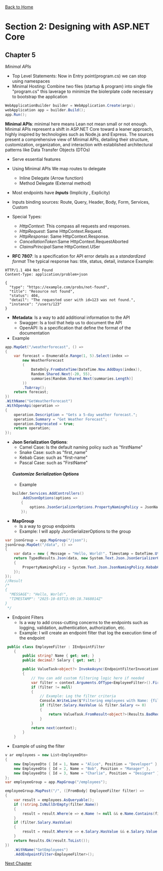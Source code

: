 [Back to Home](README.md)

# Section 2: Designing with ASP.NET Core
## Chapter 5 
*Minimal APIs*
* Top Level Statements: Now in Entry point(program.cs) we can stop using namespaces
* Minimal Hosting: Combine two files (startup & program) into single file "program.cs" this laverage to minimize the biolerplate code necessary to bootstrap the application
```C#
WebApplicationBuilder builder = WebApplication.Create(args);
webApplication app = builder.Build();
app.Run();
```
**Minimal APIs**: minimal here means Lean not mean small or not enough.
Minimal APIs represent a shift in ASP.NET Core toward a leaner approach, highly inspired by technologies such as Node.js and Express. The sources present a comprehensive view of Minimal APIs, detailing their structure, customization, organization, and interaction with established architectural patterns like Data Transfer Objects (DTOs)
- Serve essential features
- Using Minimal APIs We map routes to delegate
    - Inline Delegate (Arrow function)
    - Method Delegate (External method)
- Most endpoints have _**Inputs**_ (Implicity , Explicity)
- Inputs binding sources: Route, Query, Header, Body, Form, Services, Custom
- Special Types: 
    - _HttpContext_: This compass all requests and responses.
    - _HttpRequest_: Same HttpContext.Request.
    - _HttpResponse_: Same HttpContext.Response.
    - _CancellationToken_:Same HttpContext.RequestAborted
    - _ClaimsPrincipal_:Same HttpContext.USer

- **RFC 7807**: Is a specification for API error details as a _standardized format_
The typical response has: title, status, detail, instance
Example: 
```
HTTP/1.1 404 Not Found
Content-Type: application/problem+json

{
  "type": "https://example.com/probs/not-found",
  "title": "Resource not found",
  "status": 404,
  "detail": "The requested user with id=123 was not found.",
  "instance": "/users/123"
}
```
- **Metadata**: Is a way to add additional information to the API
    - Swagger: Is a tool that help us to document the API
    - OpenAPI: Is a specification that define the format of the documentation
- Example
```c#
app.MapGet("/weatherforecast", () =>
{
    var forecast = Enumerable.Range(1, 5).Select(index =>
        new WeatherForecast
        (
            DateOnly.FromDateTime(DateTime.Now.AddDays(index)),
            Random.Shared.Next(-20, 55),
            summaries[Random.Shared.Next(summaries.Length)]
        ))
        .ToArray();
    return forecast;
})
.WithName("GetWeatherForecast")
.WithOpenApi(operation =>
{
    operation.Description = "Gets a 5-day weather forecast.";
    operation.Summary = "Get Weather Forecast";
    operation.Deprecated = true;
    return operation;
});
```
- **Json Serialization Options**:
    - Camel Case: Is the default naming policy such as "firstName"
    - Snake Case: such as "first_name"
    - Kebab Case: such as "first-name"
    - Pascal Case: such as "FirstName"
    #### _Customize Serialization Options_
    - Example
    ```c#
    builder.Services.AddControllers()
        .AddJsonOptions(options =>
        {
            options.JsonSerializerOptions.PropertyNamingPolicy = JsonNamingPolicy.CamelCase;
        });
    ``` 
- **MapGroup**
    - Is a way to group endpoints
    - Example: I will apply JsonSerializerOptions to the group
```c#
var jsonGroup = app.MapGroup("/json");
jsonGroup.MapGet("/data", () =>
{
    var data = new { Message = "Hello, World!", Timestamp = DateTime.UtcNow };
    return TypedResults.Json(data, new System.Text.Json.JsonSerializerOptions
    {
        PropertyNamingPolicy = System.Text.Json.JsonNamingPolicy.KebabCaseUpper,
    });
});
//Result 
/*
{
  "MESSAGE": "Hello, World!",
  "TIMESTAMP": "2025-10-03T13:09:10.7468014Z"
}
 */
```
- Endpoint Filters
    - Is a way to add cross-cutting concerns to the endpoints such as logging, validation, authentication, authorization, etc.
    - Example: I will create an endpoint filter that log the execution time of the endpoint
```c#
 public class EmployeeFilter : IEndpointFilter
    {
        public string? Name { get; set; }
        public decimal? Salary { get; set; }

        public ValueTask<object?> InvokeAsync(EndpointFilterInvocationContext context, EndpointFilterDelegate next)
        {
            // You can add custom filtering logic here if needed
            var filter = context.Arguments.OfType<EmployeeFilter>().FirstOrDefault();
            if (filter != null)
            {
                // Example: Log the filter criteria
                Console.WriteLine($"Filtering employees with Name: {filter.Name}, Salary: {filter.Salary}");
                if (filter.Salary.HasValue && filter.Salary <= 0)
                {
                    return ValueTask.FromResult<object?>(Results.BadRequest("Salary must be non-negative"));
                }
            }
            return next(context);
        }
    }
```
- Example of using the filter
```c#
v ar employees = new List<EmployeeDto>
{
    new EmployeeDto { Id = 1, Name = "Alice", Position = "Developer" },
    new EmployeeDto { Id = 2, Name = "Bob", Position = "Manager" },
    new EmployeeDto { Id = 3, Name = "Charlie", Position = "Designer" }
};
var employeeGroup = app.MapGroup("/employees");

employeeGroup.MapPost("/", ([FromBody] EmployeeFilter filter) =>
{
    var result = employees.AsQueryable();
    if (!string.IsNullOrEmpty(filter.Name))
    {
        result = result.Where(e => e.Name != null && e.Name.Contains(filter.Name, StringComparison.OrdinalIgnoreCase));
    }
    if (filter.Salary.HasValue)
    {
        result = result.Where(e => e.Salary.HasValue && e.Salary.Value >= filter.Salary.Value);
    }
    return Results.Ok(result.ToList());
})
    .WithName("GetEmployees")
    .AddEndpointFilter<EmployeeFilter>();
```

[Next Chapter](Chapter6.MD)

